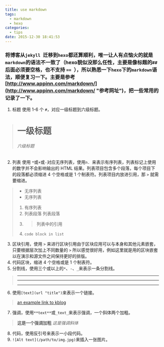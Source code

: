```yaml
---
title: use markdown
tags:
  - markdown
  - hexo
categories:
  - tips
date: 2015-12-30 18:41:53
---
```


### 将博客从`jekyll `迁移到`hexo`都还算顺利，唯一让人有点恼火的就是`markdown`的语法不一致了（hexo貌似没那么任性，主要是像标题的`##` 后面必须要空格，也不支持 `== `），所以熟悉一下`hexo`下的`markdown`语法，顺便复习一下。主要是参考[http://www.appinn.com/markdown/](http://www.appinn.com/markdown/ "参考网址")，把一些常用的记录了一下。


1. 标题 使用 1-6 个 `#`，对应一级标题到六级标题。
 > # 一级标题
 > ###### 六级标题

2. 列表 使用 `*`或`+`或`-`对应无序列表，使用`n. `来表示有序列表，列表标记上使用的数字并不会影响输出的 HTML 结果。列表项目包含多个段落，每个项目下的段落都必须缩进 4 个空格或是 1 个制表符。列表项目内放进引用，那 `>` 就需要缩进。
 > * 无序列表
 > * 无序列表
 > 1. 有序列表
 > 2.    列表段落
         列表段落
 > 3.    >列表中的引用
 > 4.     code block in list

3. 区块引用，使用 `>` 来进行区块引用由于区块应用可以与本身和其他元素嵌套，只要根据层次加上不同数量的 `>` 所以感觉很好用，例如这里就是用的区块嵌套以在演示和源文件之间保持更好的排版。
4. 代码区块，缩进 4 个空格或是 1 个制表符。
5. 分割线，使用三个或以上的`*`、`-`、`_`来表示一条分割线。
 > -----------
 > ___________
 > ***********

6. 使用`[text](url "title")`来表示一个链接。
 > [an example link to kblog](http://kangqingfei.cn/ "kblog")

7. 强调，使用`**text**`或`_text_`来表示强调，一个斜体两个加粗。
 > **这是一个强调加粗**
 > _这是强调斜体_

8. 代码，使用反引号来表示一小段代码。
9. `![Alt text](/path/to/img.jpg)`来插入一张图片。
